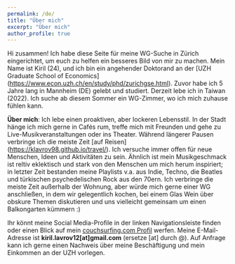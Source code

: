 ```yaml
---
permalink: /de/
title: "Über mich"
excerpt: "Über mich"
author_profile: true
---
```


Hi zusammen! Ich habe diese Seite für meine WG-Suche in Zürich eingerichtet, um euch zu helfen ein besseres Bild von mir zu machen. Mein Name ist Kiril (24), und ich bin ein angehender Doktorand an der [UZH Graduate School of Economics] (https://www.econ.uzh.ch/en/study/phd/zurichgse.html). Zuvor habe ich 5 Jahre lang in Mannheim (DE) gelebt und studiert. Derzeit lebe ich in Taiwan (2022). Ich suche ab diesem Sommer ein WG-Zimmer, wo ich mich zuhause fühlen kann.

**Über mich**: Ich lebe einen proaktiven, aber lockeren Lebensstil. In der Stadt hänge ich mich gerne in Cafés rum, treffe mich mit Freunden und gehe zu Live-Musikveranstaltungen oder ins Theater. Während längerer Pausen verbringe ich die meiste Zeit [auf Reisen] (https://klavrov98.github.io/travel/). Ich versuche immer offen für neue Menschen, Ideen und Aktivitäten zu sein. Ähnlich ist mein Musikgeschmack ist reltiv eklektisch und stark von den Menschen um mich herum inspiriert; in letzter Zeit bestanden meine Playlists v.a. aus Indie, Techno, die Beatles und türkischen psychedelischen Rock aus den 70ern. Ich verbringe die meiste Zeit außerhalb der Wohnung, aber würde mich gerne einer WG anschließen, in dem wir gelegentlich kochen, bei einem Glas Wein über obskure Themen diskutieren und uns vielleicht gemeinsam um einen Balkongarten kümmern :)

Ihr könnt meine Social Media-Profile in der linken Navigationsleiste finden oder einen Blick auf mein [couchsurfing.com Profil](https://www.couchsurfing.com/people/kiril-lavrov) werfen. Meine E-Mail-Adresse ist **kiril.lavrov12[at]gmail.com** (ersetze [at] durch @). Auf Anfrage kann ich gerne einen Nachweis über meine Beschäftigung und mein Einkommen an der UZH vorlegen.

